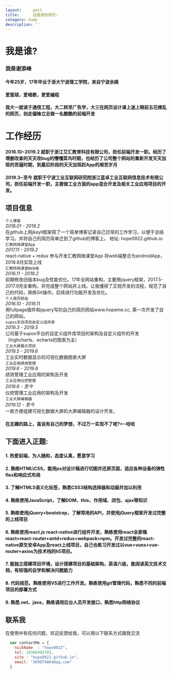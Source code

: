 ```yaml
---
layout:     post
title:      这是我的简历~
category: dump
description: ''
---
```



# 我是谁?  

### 我是谢添峰

#### 今年25岁，17年毕业于浙大宁波理工学院，来自宁波余姚

#### 爱篮球，爱唱歌，更爱编程

#### 我大一就读于通信工程，大二转至广告学，大三在网页设计课上迷上眼前五花缭乱的网页，剑走偏锋立志做一名酷酷的前端开发 
# 工作经历

#### 2016.10~2019.2 就职于浙江艾汇教育科技有限公司，担任前端开发一职。经历了增删改查的天天改bug的懵懂菜鸟时期，也经历了公司整个网站的重新开发天天加班的苦逼时期，到最后阶段的天天加班赶App的艰苦岁月
#### 2019.3~至今 就职于宁波工业互联网研究院浙江蓝卓工业互联网信息技术有限公司，担任前端开发一职，主要做工业方面的app混合开发及相关工业应用项目的开发。
## 项目信息
`个人博客`  
*2018.01 - 2019.2*  
在github上用jkeyll框架搭了一个简单博客记录自己日常的工作学习，以便于总结学习。并将自己的简历简单迁到了github的博客上。
地址: hope0922.github.io  
`汇教网络课堂App`  
*2017.11 - 2019.2*  
react-native + redux 参与开发汇教网络课堂App 将web端整合为androidApp，2018.8月实现上线<br> 
`汇教网络课堂Web端`  
*2016.11 - 2019.2*<br>
前期修改旧版本bug及性能优化。17年全网站重构，主要用jquery框架，2017.5-2017.9完全重构，并完成整个网站并上线。让我懂得了正规开发的流程，规范了自己的代码，熟练Git操作。后续进行功能开发及优化。<br>
`个人简历网站`  
*2016.10 - 2016.11*<br>
用fullpage插件和jquery写的自己的简历网站www.hopeme.cc, 第一次开发了自己的网站。<br>
`supos天坊项目自定义组件库`  
*2019.3 - 2019.5*<br>
公司基于supos平台的自定义组件库项目的架构及自定义组件的开发（highcharts、echarts的图表为主）<br>
`工业大屏展示项目`  
*2019.5 - 2019.6*<br>
工业实时数据显示的可视化数据图表大屏<br>
`工业应用绩效管理`  
*2019.6 - 2019.8*<br>
绩效管理工业应用的架构及开发<br>
`工业应用仪控管理`  
*2019.6 - 至今*<br>
仪控管理工业应用的架构及开发<br>
`工业大屏编辑器`  
*2019.12 - 至今*<br>
一款方便组建可视化数据大屏的大屏编辑器的设计开发。

#### 在志趣的路上，虽说有自己的梦想，不过万一实现不了呢?>~哈哈
## 下面进入正题:
#### 1. 热爱前端，为人随和，态度认真，愿意学习
#### 2. 熟练HTML\CSS，能用ps对设计稿进行切图并还原页面，适应各种设备的弹性flex和响应式布局
#### 3. 了解HTML5语义化标签，熟悉CSS3结构选择器和动画并加以利用
#### 4. 熟练使用JavaScript，了解DOM、this、作用域、闭包、ajax等知识
#### 5. 熟练使用jQuery+bootstrap，了解常用的API，并使用jQuery框架开发过完整的上线项目
#### 6. 熟练使用react.js react-native进行组件开发，熟练使用react全家桶 react+react-router+antd+redux+webpack+npm。开发过完整的react-native原生安卓App及react上线项目，自己也练习开发过以vue+vuex+vue-router+axios为技术栈的h5项目。
#### 7. 能独立搭建项目环境，设计搭建项目的基础架构，英语六级，能阅读英文技术文档，有较强的自学和解决问题能力
#### 8. 代码规范，熟练使用VS进行工作开发。熟练使用git管理代码，熟悉不同的前端项目的部署方式
#### 9. 熟悉.net、java，熟练调用后台人员开发接口，熟悉http网络协议

## 联系我
在使用中有任何问题，欢迎反馈给我，可以用以下联系方式跟我交流

```javascript
  var contactMe = {
    nickName  : "hope0922",
    tel: 18368493703,
    site : "hope0922.github.io",
    email: "369074064@qq.com"
  }
```
